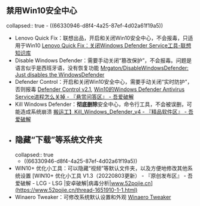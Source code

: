 ## 禁用Win10安全中心
collapsed:: true
	- ((66330946-d8f4-4a25-87ef-4d02a61f19a5))
- Lenovo Quick Fix：联想出品，开启和关闭Win10安全中心，不会报毒，只适用于Win10 [Lenovo Quick Fix：关闭Windows Defender Service工具-联想知识库](https://iknow.lenovo.com.cn/detail/181036)
- Disable Windows Defender：需要手动关闭“篡改保护”，不会报毒。问题是语言似乎是西班牙语，没有恢复功能 [Mrgaton/DisableWindowsDefender: Just disables the WindowsDefender](https://github.com/Mrgaton/DisableWindowsDefender)
- Defender Control：开启和关闭Win10安全中心，需要手动关闭“实时防护”，否则报毒 [Defender Control v2.1](https://www.sordum.org/9480/defender-control-v2-1/), [Win10的Windows Defender Antivirus Service进程怎么关掉 - 『悬赏问答区』 - 吾爱破解](https://www.52pojie.cn/thread-1479630-1-1.html)
- Kill Windows Defender：**彻底删除**安全中心，命令行工具，不会被误删，可能造成系统崩溃 [搬运工】Kill_Windows_Defender_v4 - 『精品软件区』 - 吾爱破解](https://www.52pojie.cn/thread-1397904-1-1.html)
- ## 隐藏“下载”等系统文件夹
  collapsed:: true
	- ((66330946-d8f4-4a25-87ef-4d02a61f19a5))
- WIN10+ 优化小工具：可以隐藏“视频”等默认文件夹，以及方便地修改其他系统设置 [WIN10+ 优化小工具 V1.3（20220803更新） - 『原创发布区』 - 吾爱破解 - LCG - LSG |安卓破解|病毒分析|www.52pojie.cn](https://www.52pojie.cn/thread-1651910-1-1.html)
- Winaero Tweaker：可修改系统默认设置和外观 [Winaero Tweaker](https://winaero.com/winaero-tweaker/#download)